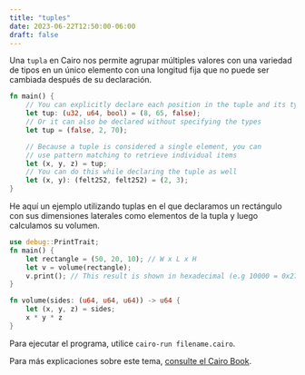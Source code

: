 ```yaml
---
title: "tuples"
date: 2023-06-22T12:50:00-06:00
draft: false
---
```


Una `tupla` en Cairo nos permite agrupar múltiples valores con una variedad de tipos en un único elemento con una longitud fija que no puede ser cambiada después de su declaración.

```rust {.codebox}
fn main() {
    // You can explicitly declare each position in the tuple and its type
    let tup: (u32, u64, bool) = (8, 65, false);
    // Or it can also be declared without specifying the types
    let tup = (false, 2, 70);

    // Because a tuple is considered a single element, you can
    // use pattern matching to retrieve individual items
    let (x, y, z) = tup; 
    // You can do this while declaring the tuple as well
    let (x, y): (felt252, felt252) = (2, 3);
}
```

He aquí un ejemplo utilizando tuplas en el que declaramos un rectángulo con sus dimensiones laterales como elementos de la tupla y luego calculamos su volumen.

```rust {.codebox}
use debug::PrintTrait;
fn main() {
    let rectangle = (50, 20, 10); // W x L x H
    let v = volume(rectangle);
    v.print(); // This result is shown in hexadecimal (e.g 10000 = 0x2710)
}

fn volume(sides: (u64, u64, u64)) -> u64 {
    let (x, y, z) = sides;
    x * y * z
}
```
Para ejecutar el programa, utilice `cairo-run filename.cairo`.

Para más explicaciones sobre este tema, [consulte el Cairo Book](https://cairo-book.github.io/ch02-02-data-types.html?highlight=tuple#the-tuple-type).